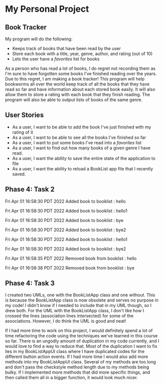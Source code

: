 # My Personal Project
## Book Tracker

My program will do the following:
- Keeps track of books that have been read by the user 
- Store each book with a title, year, genre, author, and rating (out of 10)
- Lets the user have a *favorites* list for books

As a person who has read a lot of books, I do regret not recording them as I'm sure to have forgotten some books I've 
finished reading over the years. Due to this regret, I am making a book tracker!
This program will help bookworms all over the world keep track of all the books that they have read so far and 
have information about each stored book easily. It will also allow them to store a rating with each book that they
finish reading. The program will also be able to output lists of books of the same genre.

## User Stories

- As a user, I want to be able to add the book I've just finished with my rating of it
- As a user, I want to be able to see all the books I've finished so far
- As a user, I want to put some books I've read into a *favorites* list
- As a user, I want to find out how many books of a given genre I have read.
- As a user, I want the ability to save the entire state of the application to file
- As a user, I want the ability to reload a BookList app file that I recently saved.

## Phase 4: Task 2
Fri Apr 01 16:58:30 PDT 2022
Added book to booklist : hello

Fri Apr 01 16:58:30 PDT 2022
Added book to booklist : hello1

Fri Apr 01 16:58:30 PDT 2022
Added book to booklist : bye

Fri Apr 01 16:58:30 PDT 2022
Added book to booklist : bye2

Fri Apr 01 16:58:30 PDT 2022
Added book to booklist : hello1

Fri Apr 01 16:58:30 PDT 2022
Added book to booklist : bye2

Fri Apr 01 16:58:35 PDT 2022
Removed book from booklist : hello

Fri Apr 01 16:58:38 PDT 2022
Removed book from booklist : bye


## Phase 4: Task 3

I created two UMLs, one with the BookListApp class and one without. This is because the BookListApp class
is now obsolete and serves no purpose in my code! I didn't know if I needed to include that in my UML though, so I drew both.
For the UML with the BookListApp class, I don't like how I crossed the lines (association lines intersected) for
some of the associations. However, I do think the UML is good and neat!

If I had more time to work on this project, I would definitely spend a lot of time refactoring the code
using the techniques we've learned in this course so far. There is an ungodly amount of duplication in my code 
currently, and I would love to find a way to reduce that. Most of the duplication I want to fix lies in my
BookListAppUI class where I have duplicated codes for the different button action events. If I had more time
I would also add more methods into my BookListAppUI class. Several of my methods are too long and don't pass the 
checkstyle method length due to my methods being bulky. If I implemented more methods that did more
specific things, and then called them all in a bigger function, it would look much nicer.
